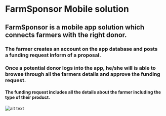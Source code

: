 # FarmSponsor Mobile solution
## FarmSponsor is a mobile app solution which connects farmers with the right donor.
### The farmer creates an account on the app database and posts a funding request inform of a proposal.
### Once a potential donor logs into the app, he/she will is able to browse through all the farmers details and approve the funding request. 
#### The funding request includes all the details about the farmer including the type of their product.


![alt text](/home/jack/Pictures/mobifarm.png)
